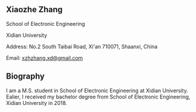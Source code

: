 ## Xiaozhe Zhang

School of Electronic Engineering

Xidian University

Address: No.2 South Taibai Road, Xi'an 710071, Shaanxi, China

Email: xzhzhang.xd@gmail.com

## Biography

I am a M.S. student in School of Electronic Engineering at Xidian University. Ealier, I received my bachelor degree from School of Electronic Engineering, Xidian University in 2018.
